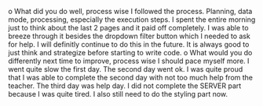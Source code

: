 o What did you do well, process wise
I followed the process. Planning, data mode, processing, especially the execution steps. I spent the entire morning just to think about the last 2 pages and it paid off completely. I was able to breeze through it besides the dropdown filter button which I needed to ask for help. I will definitly continue to do this in the future. It is always good to just think and strategize before starting to write code.
o What would you do differently next time to improve, process wise
I should pace myself more. I went quite slow the first day. The second day went ok. I was quite proud that I was able to complete the second day with not too much help from the teacher. The third day was help day. I did not complete the SERVER part because I was quite tired. I also still need to do the styling part now.
